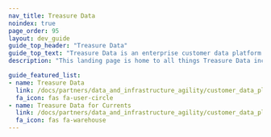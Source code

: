 ```yaml
---
nav_title: Treasure Data
noindex: true
page_order: 95
layout: dev_guide
guide_top_header: "Treasure Data"
guide_top_text: "Treasure Data is an enterprise customer data platform (CDP) that drives relevant customer experiences by harmonizing customer data, insights, and engagement to work in perfect unison. Armed with these actionable indicators, CX teams, including marketing, sales, and customer service, can effectively optimize spending and personalize omnichannel interactions across the entire customer journey."
description: "This landing page is home to all things Treasure Data including integration guidance and Treasure Data for Currents."

guide_featured_list:
- name: Treasure Data
  link: /docs/partners/data_and_infrastructure_agility/customer_data_platform/treasure_data/treasure_data/
  fa_icon: fas fa-user-circle
- name: Treasure Data for Currents
  link: /docs/partners/data_and_infrastructure_agility/customer_data_platform/treasure_data/treasure_data_for_currents/
  fa_icon: fas fa-warehouse
---
```

<br>
